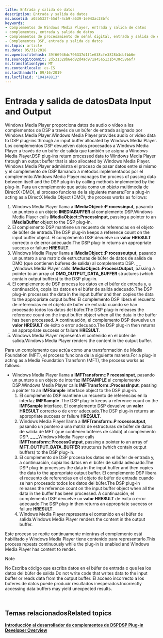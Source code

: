 ```yaml
---
title: Entrada y salida de datos
description: Entrada y salida de datos
ms.assetid: a03b5327-65df-4cb9-a639-1e943ac28bfc
keywords:
- Complementos de Windows Media Player, entrada y salida de datos
- complementos, entrada y salida de datos
- Complementos de procesamiento de señal digital, entrada y salida de datos
- Complementos DSP, entrada y salida de datos
ms.topic: article
ms.date: 05/31/2018
ms.openlocfilehash: 39f66946dc796337d1f1e638cfe3828b3cbfbb6e
ms.sourcegitcommit: 2d531328b6ed82d4ad971a45a5131b430c5866f7
ms.translationtype: MT
ms.contentlocale: es-ES
ms.lasthandoff: 09/16/2019
ms.locfileid: "104148813"
---
```

# <a name="data-input-and-output"></a><span data-ttu-id="5e66d-107">Entrada y salida de datos</span><span class="sxs-lookup"><span data-stu-id="5e66d-107">Data Input and Output</span></span>

<span data-ttu-id="5e66d-108">Windows Media Player proporciona datos de audio o vídeo a los complementos de DSP a través de un búfer de entrada asignado por Windows Media Player.</span><span class="sxs-lookup"><span data-stu-id="5e66d-108">Windows Media Player provides audio or video data to DSP plug-ins through an input buffer allocated by Windows Media Player.</span></span> <span data-ttu-id="5e66d-109">Los complementos DSP devuelven datos procesados a Windows Media Player a través de un búfer de salida que también se asigna a Windows Media Player.</span><span class="sxs-lookup"><span data-stu-id="5e66d-109">DSP plug-ins return processed data to Windows Media Player through an output buffer that is also allocated by Windows Media Player.</span></span> <span data-ttu-id="5e66d-110">Windows Media Player administra el proceso de pasar datos entre sí mismo y el complemento de DSP llamando a métodos implementados por el complemento.</span><span class="sxs-lookup"><span data-stu-id="5e66d-110">Windows Media Player manages the process of passing data between itself and the DSP plug-in by calling methods implemented by the plug-in.</span></span> <span data-ttu-id="5e66d-111">Para un complemento que actúa como un objeto multimedia de DirectX (DMO), el proceso funciona de la siguiente manera:</span><span class="sxs-lookup"><span data-stu-id="5e66d-111">For a plug-in acting as a DirectX Media Object (DMO), the process works as follows:</span></span>

1.  <span data-ttu-id="5e66d-112">Windows Media Player llama a **IMediaObject::P rocessinput**, pasando un puntero a un objeto **IMEDIABUFFER** al complemento DSP.</span><span class="sxs-lookup"><span data-stu-id="5e66d-112">Windows Media Player calls **IMediaObject::ProcessInput**, passing a pointer to an **IMediaBuffer** object to the DSP plug-in.</span></span>
2.  <span data-ttu-id="5e66d-113">El complemento DSP mantiene un recuento de referencias en el objeto de búfer de entrada.</span><span class="sxs-lookup"><span data-stu-id="5e66d-113">The DSP plug-in keeps a reference count on the input buffer object.</span></span> <span data-ttu-id="5e66d-114">El complemento DSP devuelve un **valor HRESULT** correcto o de error adecuado.</span><span class="sxs-lookup"><span data-stu-id="5e66d-114">The DSP plug-in returns an appropriate success or failure **HRESULT**.</span></span>
3.  <span data-ttu-id="5e66d-115">Windows Media Player llama a **IMediaObject::P rocessoutput**, pasando un puntero a una matriz de estructuras de búfer de datos de salida de DMO (que contienen búferes de salida) al complemento DSP. **\_ \_ \_**</span><span class="sxs-lookup"><span data-stu-id="5e66d-115">Windows Media Player calls **IMediaObject::ProcessOutput**, passing a pointer to an array of **DMO\_OUTPUT\_DATA\_BUFFER** structures (which contain output buffers) to the DSP plug-in.</span></span>
4.  <span data-ttu-id="5e66d-116">El complemento de DSP procesa los datos en el búfer de entrada y, a continuación, copia los datos en el búfer de salida adecuado.</span><span class="sxs-lookup"><span data-stu-id="5e66d-116">The DSP plug-in processes the data in the input buffer and then copies the data to the appropriate output buffer.</span></span> <span data-ttu-id="5e66d-117">El complemento DSP libera el recuento de referencias en el objeto de búfer de entrada cuando se han procesado todos los datos del búfer.</span><span class="sxs-lookup"><span data-stu-id="5e66d-117">The DSP plug-in releases the reference count on the input buffer object when all the data in the buffer has been processed.</span></span> <span data-ttu-id="5e66d-118">A continuación, el complemento DSP devuelve un **valor HRESULT** de éxito o error adecuado.</span><span class="sxs-lookup"><span data-stu-id="5e66d-118">The DSP plug-in then returns an appropriate success or failure **HRESULT**.</span></span>
5.  <span data-ttu-id="5e66d-119">Windows Media Player representa el contenido en el búfer de salida.</span><span class="sxs-lookup"><span data-stu-id="5e66d-119">Windows Media Player renders the content in the output buffer.</span></span>

<span data-ttu-id="5e66d-120">Para un complemento que actúa como una transformación de Media Foundation (MFT), el proceso funciona de la siguiente manera:</span><span class="sxs-lookup"><span data-stu-id="5e66d-120">For a plug-in acting as a Media Foundation Transform (MFT), the process works as follows:</span></span>

-   <span data-ttu-id="5e66d-121">Windows Media Player llama a **IMFTransform::P rocessinput**, pasando un puntero a un objeto de interfaz **IMFSAMPLE** al complemento DSP.</span><span class="sxs-lookup"><span data-stu-id="5e66d-121">Windows Media Player calls **IMFTransform::ProcessInput**, passing a pointer to an **IMFSample** interface object to the DSP plug-in.</span></span>
    1.  <span data-ttu-id="5e66d-122">El complemento DSP mantiene un recuento de referencias en la interfaz **IMFSample** .</span><span class="sxs-lookup"><span data-stu-id="5e66d-122">The DSP plug-in keeps a reference count on the **IMFSample** interface.</span></span> <span data-ttu-id="5e66d-123">El complemento DSP devuelve un **valor HRESULT** correcto o de error adecuado.</span><span class="sxs-lookup"><span data-stu-id="5e66d-123">The DSP plug-in returns an appropriate success or failure **HRESULT**.</span></span>
    2.  <span data-ttu-id="5e66d-124">Windows Media Player llama a **IMFTransform::P rocessoutput**, pasando un puntero a una matriz de estructuras de búfer de datos de salida de MFT (que contienen búferes de salida) al complemento DSP. **\_ \_ \_**</span><span class="sxs-lookup"><span data-stu-id="5e66d-124">Windows Media Player calls **IMFTransform::ProcessOutput**, passing a pointer to an array of **MFT\_OUTPUT\_DATA\_BUFFER** structures (which contain output buffers) to the DSP plug-in.</span></span>
    3.  <span data-ttu-id="5e66d-125">El complemento de DSP procesa los datos en el búfer de entrada y, a continuación, copia los datos en el búfer de salida adecuado.</span><span class="sxs-lookup"><span data-stu-id="5e66d-125">The DSP plug-in processes the data in the input buffer and then copies the data to the appropriate output buffer.</span></span> <span data-ttu-id="5e66d-126">El complemento DSP libera el recuento de referencias en el objeto de búfer de entrada cuando se han procesado todos los datos del búfer.</span><span class="sxs-lookup"><span data-stu-id="5e66d-126">The DSP plug-in releases the reference count on the input buffer object when all the data in the buffer has been processed.</span></span> <span data-ttu-id="5e66d-127">A continuación, el complemento DSP devuelve un **valor HRESULT** de éxito o error adecuado.</span><span class="sxs-lookup"><span data-stu-id="5e66d-127">The DSP plug-in then returns an appropriate success or failure **HRESULT**.</span></span>
    4.  <span data-ttu-id="5e66d-128">Windows Media Player representa el contenido en el búfer de salida.</span><span class="sxs-lookup"><span data-stu-id="5e66d-128">Windows Media Player renders the content in the output buffer.</span></span>

<span data-ttu-id="5e66d-129">Este proceso se repite continuamente mientras el complemento está habilitado y Windows Media Player tiene contenido para representarlo.</span><span class="sxs-lookup"><span data-stu-id="5e66d-129">This process repeats continuously while the plug-in is enabled and Windows Media Player has content to render.</span></span>

> [!Note]  
> <span data-ttu-id="5e66d-130">No Escriba código que escriba datos en el búfer de entrada o que lea los datos del búfer de salida.</span><span class="sxs-lookup"><span data-stu-id="5e66d-130">Do not write code that writes data to the input buffer or reads data from the output buffer.</span></span> <span data-ttu-id="5e66d-131">El acceso incorrecto a los búferes de datos puede producir resultados inesperados.</span><span class="sxs-lookup"><span data-stu-id="5e66d-131">Incorrectly accessing data buffers may yield unexpected results.</span></span>

 

## <a name="related-topics"></a><span data-ttu-id="5e66d-132">Temas relacionados</span><span class="sxs-lookup"><span data-stu-id="5e66d-132">Related topics</span></span>

<dl> <dt>

[<span data-ttu-id="5e66d-133">**Introducción al desarrollador de complementos de DSP**</span><span class="sxs-lookup"><span data-stu-id="5e66d-133">**DSP Plug-in Developer Overview**</span></span>](dsp-plug-in-developer-overview.md)
</dt> </dl>

 

 




